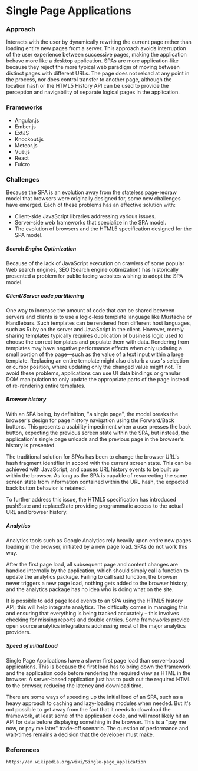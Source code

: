 # Single Page Applications

### Approach

Interacts with the user by dynamically rewriting the current page rather than loading entire new pages from a server. This approach avoids interruption of the user experience between successive pages, making the application behave more like a desktop application. SPAs are more application-like because they reject the more typical web paradigm of moving between distinct pages with different URLs. The page does not reload at any point in the process, nor does control transfer to another page, although the location hash or the HTML5 History API can be used to provide the perception and navigability of separate logical pages in the application.

### Frameworks

* Angular.js
* Ember.js
* ExtJS
* Knockout.js
* Meteor.js
* Vue.js
* React
* Fulcro

### Challenges

Because the SPA is an evolution away from the stateless page-redraw model that browsers were originally designed for, some new challenges have emerged. Each of these problems has an effective solution with:

* Client-side JavaScript libraries addressing various issues.
* Server-side web frameworks that specialize in the SPA model.
* The evolution of browsers and the HTML5 specification designed for the SPA model.

##### Search Engine Optimization

Because of the lack of JavaScript execution on crawlers of some popular Web search engines, SEO \(Search engine optimization\) has historically presented a problem for public facing websites wishing to adopt the SPA model.

##### Client/Server code partitioning

One way to increase the amount of code that can be shared between servers and clients is to use a logic-less template language like Mustache or Handlebars. Such templates can be rendered from different host languages, such as Ruby on the server and JavaScript in the client. However, merely sharing templates typically requires duplication of business logic used to choose the correct templates and populate them with data. Rendering from templates may have negative performance effects when only updating a small portion of the page—such as the value of a text input within a large template. Replacing an entire template might also disturb a user's selection or cursor position, where updating only the changed value might not. To avoid these problems, applications can use UI data bindings or granular DOM manipulation to only update the appropriate parts of the page instead of re-rendering entire templates.

##### Browser history

With an SPA being, by definition, "a single page", the model breaks the browser's design for page history navigation using the Forward/Back buttons. This presents a usability impediment when a user presses the back button, expecting the previous screen state within the SPA, but instead, the application's single page unloads and the previous page in the browser's history is presented.

The traditional solution for SPAs has been to change the browser URL's hash fragment identifier in accord with the current screen state. This can be achieved with JavaScript, and causes URL history events to be built up within the browser. As long as the SPA is capable of resurrecting the same screen state from information contained within the URL hash, the expected back button behavior is retained.

To further address this issue, the HTML5 specification has introduced pushState and replaceState providing programmatic access to the actual URL and browser history.

##### Analytics

Analytics tools such as Google Analytics rely heavily upon entire new pages loading in the browser, initiated by a new page load. SPAs do not work this way.

After the first page load, all subsequent page and content changes are handled internally by the application, which should simply call a function to update the analytics package. Failing to call said function, the browser never triggers a new page load, nothing gets added to the browser history, and the analytics package has no idea who is doing what on the site.

It is possible to add page load events to an SPA using the HTML5 history API; this will help integrate analytics. The difficulty comes in managing this and ensuring that everything is being tracked accurately – this involves checking for missing reports and double entries. Some frameworks provide open source analytics integrations addressing most of the major analytics providers.

##### Speed of initial Load

Single Page Applications have a slower first page load than server-based applications. This is because the first load has to bring down the framework and the application code before rendering the required view as HTML in the browser. A server-based application just has to push out the required HTML to the browser, reducing the latency and download time.

There are some ways of speeding up the initial load of an SPA, such as a heavy approach to caching and lazy-loading modules when needed. But it's not possible to get away from the fact that it needs to download the framework, at least some of the application code, and will most likely hit an API for data before displaying something in the browser. This is a "pay me now, or pay me later" trade-off scenario. The question of performance and wait-times remains a decision that the developer must make.

### References

```
https://en.wikipedia.org/wiki/Single-page_application
```

### 



